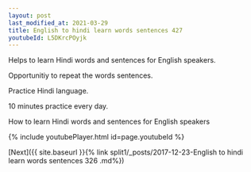 ```yaml
---
layout: post
last_modified_at: 2021-03-29
title: English to hindi learn words sentences 427 
youtubeId: L5DKrcPOyjk
---
```

 
 
Helps to learn Hindi words and sentences for English speakers.

Opportunitiy to repeat the words sentences. 

Practice Hindi language. 
 
10 minutes practice every day. 
 
How to learn Hindi words and sentences for English speakers 
 
{% include youtubePlayer.html id=page.youtubeId %}
 
 
[Next]({{ site.baseurl }}{% link  split1/_posts/2017-12-23-English to hindi learn words sentences 326 .md%})
 
